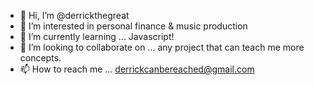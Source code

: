 - 👋 Hi, I’m @derrickthegreat
- 👀 I’m interested in personal finance & music production
- 🌱 I’m currently learning ... Javascript!
- 💞️ I’m looking to collaborate on ... any project that can teach me more concepts.
- 📫 How to reach me ... derrickcanbereached@gmail.com

<!---
derrickthegreat/derrickthegreat is a ✨ special ✨ repository because its `README.md` (this file) appears on your GitHub profile.
You can click the Preview link to take a look at your changes.
--->

